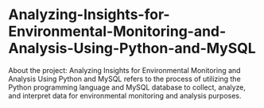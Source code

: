 # Analyzing-Insights-for-Environmental-Monitoring-and-Analysis-Using-Python-and-MySQL
About the project: Analyzing Insights for Environmental Monitoring and Analysis Using Python and MySQL refers to the process of utilizing the Python programming language and MySQL database to collect, analyze, and interpret data for environmental monitoring and analysis purposes.
